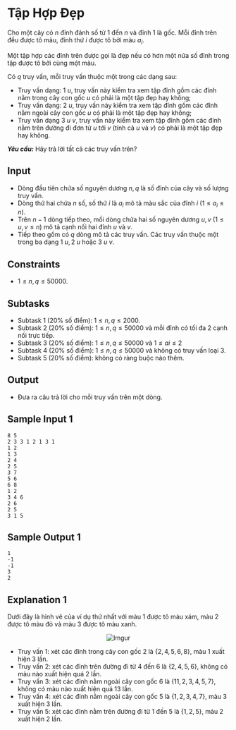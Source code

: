 # Tập Hợp Đẹp

Cho một cây có $n$ đỉnh đánh số từ $1$ đến $n$ và đỉnh $1$ là gốc. Mỗi đỉnh trên đều được tô màu, đỉnh thứ $i$ được tô bởi màu $a_i$.

Một tập hợp các đỉnh trên được gọi là đẹp nếu có hơn một nửa số đỉnh trong tập được tô bởi cùng một màu.

Có $q$ truy vấn, mỗi truy vấn thuộc một trong các dạng sau:
- Truy vấn dạng: $1 \ u,$ truy vấn này kiểm tra xem tập đỉnh gồm các đỉnh nằm trong cây con gốc $u$ có phải là một tập đẹp hay không;
- Truy vấn dạng: $2 \ u,$ truy vấn này kiểm tra xem tập đỉnh gồm các đỉnh nằm ngoài cây con gốc $u$ có phải là một tập đẹp hay không;
- Truy vấn dạng $3 \ u \ v,$ truy vấn này kiểm tra xem tập đỉnh gồm các đỉnh nằm trên đường đi đơn từ $u$ tới $v$ (tính cả $u$ và $v$) có phải là một tập đẹp hay không.

***Yêu cầu:*** Hãy trả lời tất cả các truy vấn trên?

## Input

- Dòng đầu tiên chứa số nguyên dương $n, q$ là số đỉnh của cây và số lượng truy vấn.
- Dòng thứ hai chứa $n$ số, số thứ $i$ là $a_i$ mô tả màu sắc của đỉnh $i \ (1 \le a_i \le n)$.
- Trên $n − 1$ dòng tiếp theo, mối dòng chứa hai số nguyên dương $u, v \ (1 \le u, v \le n)$ mô tả cạnh nối hai đỉnh $u$ và $v$.
- Tiếp theo gồm có $q$ dòng mô tả các truy vấn. Các truy vấn thuộc một trong ba dạng $1 \ u, 2 \ u$ hoặc $3 \ u \ v$.

## Constraints

- $1 \le n,q \le 50000$.

## Subtasks

- Subtask $1$ ($20\%$ số điểm): $1 ≤ n, q ≤ 2 000$.
- Subtask $2$ ($20\%$ số điểm): $1 ≤ n, q ≤ 50 000$ và mỗi đỉnh có tối đa $2$ cạnh nối trực tiếp.
- Subtask $3$ ($20\%$ số điểm): $1 ≤ n, q ≤ 50 000$ và $1 ≤ ai ≤ 2$
- Subtask $4$ ($20\%$ số điểm): $1 ≤ n, q ≤ 50 000$ và không có truy vấn loại $3$.
- Subtask $5$ ($20\%$ số điểm): không có ràng buộc nào thêm.

## Output

- Đưa ra câu trả lời cho mỗi truy vấn trên một dòng.

## Sample Input 1

```
8 5
2 3 3 1 2 1 3 1
1 2
1 3
2 4
2 5
3 7
5 6
6 8
1 2
3 4 6
2 6
2 5
3 1 5
```

## Sample Output 1
```
1
-1
-1
3
2
```

## Explanation 1

Dưới đây là hình vẽ của ví dụ thứ nhất với màu $1$ được tô màu xám, màu $2$ được tô màu đỏ và màu $3$ được tô màu xanh.

<center>

![Imgur](https://imgur.com/SoxFuNF.png)
</center>

- Truy vấn $1$: xét các đỉnh trong cây con gốc $2$ là $\{2, 4, 5, 6, 8\},$ màu $1$ xuất hiện $3$ lần.
- Truy vấn $2$: xét các đỉnh trên đường đi từ $4$ đến $6$ là $\{2, 4, 5, 6\},$ không có màu nào xuất hiện quá $2$ lần.
- Truy vấn $3$: xét các đỉnh nằm ngoài cây con gốc $6$ là $\{11, 2, 3, 4, 5, 7\}$, không có màu nào xuất hiện quá $13$ lần.
- Truy vấn $4$: xét các đỉnh nằm ngoài cây con gốc $5$ là $\{1, 2, 3, 4, 7\},$ màu $3$ xuất hiện $3$ lần.
- Truy vấn $5$: xét các đỉnh nằm trên đường đi từ $1$ đến $5$ là $\{1, 2, 5\},$ màu $2$ xuất hiện $2$ lần.